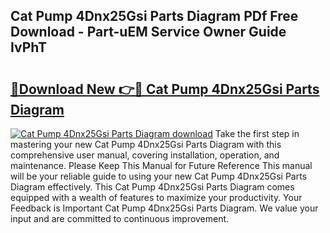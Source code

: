## Cat Pump 4Dnx25Gsi Parts Diagram PDf Free Download - Part-uEM Service Owner Guide IvPhT

# <h2><a href="http://dfiyug0.blite.top/?on=Cat+Pump+4Dnx25Gsi+Parts+Diagram">🔗Download New 👉🔴 Cat Pump 4Dnx25Gsi Parts Diagram</a></h2>

[![Cat Pump 4Dnx25Gsi Parts Diagram download](https://i.imgur.com/lujVjoI.png)](http://dfiyug0.blite.top/?on=Cat+Pump+4Dnx25Gsi+Parts+Diagram)
Take the first step in mastering your new Cat Pump 4Dnx25Gsi Parts Diagram with this comprehensive user manual, covering installation, operation, and maintenance. Please Keep This Manual for Future Reference This manual will be your reliable guide to using your new Cat Pump 4Dnx25Gsi Parts Diagram effectively. This Cat Pump 4Dnx25Gsi Parts Diagram comes equipped with a wealth of features to maximize your productivity. Your Feedback is Important Cat Pump 4Dnx25Gsi Parts Diagram. We value your input and are committed to continuous improvement.
